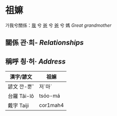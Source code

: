 # 祖嫲

가我兮關係：[我](member1.md) 兮 [爸](member2.md) 兮 [爸](member8.md) 兮 媽 _Great grandmother_

## 關係 관·희- _Relationships_

## 稱呼 칑·허· _Address_

漢字/諺文 | 祖嫲
--- | ---
諺文 깐-뿐ˆ | 저ˊ마ˊ
台羅 Tâi-lô | tsóo-má
戴字 Taiji | cor1mah4


